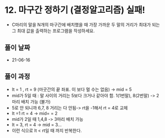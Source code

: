 # 12. 마구간 정하기 (결정알고리즘) 실패!

- C마리의 말을 N개의 마구간에 배치했을 때 가장 가까운 두 말의 거리가 최대가 되는 그 최대 값을 출력하는 프로그램을 작성하세요.

## 풀이 날짜

- 21-06-16

## 풀이 과정

- lt = 1 , rt = 9 (마굿간의 끝 좌표. 이 보다 멀 수는 없음) -> mid = 5
- mid가 5일 때 : 말 사이의 거리는 5보다 크거나 같아야 함. 1(1번말), 8(2번말) -> 2마리 배치 가능 (불가)
- 5로 안 되니까 6,7, 8 거리는 다 안됨-> rt을 -1해서 rt = 4로 교체
- lt =1 rt = 4 -> mid= = 2
- mid가 2일 때 1,4,8 -> 3마리 배치 가능
- lt = 3, rt = 4 -> mid = 3...
- 이런 식으로 lt < rt일 때 까지 반복한다.
